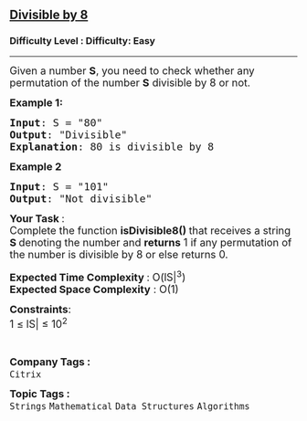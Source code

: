 <h2><a href="https://www.geeksforgeeks.org/problems/divisible-by-82732/1?page=3&category=Mathematical&difficulty=Easy&status=unsolved&sortBy=submissions">Divisible by 8</a></h2><h3>Difficulty Level : Difficulty: Easy</h3><hr><div class="problems_problem_content__Xm_eO"><p><span style="font-size:18px">Given a number <strong>S</strong>,&nbsp;you need to check whether any permutation of the number <strong>S</strong>&nbsp;divisible by 8 or not.&nbsp;</span></p>

<p><span style="font-size:18px"><strong>Example 1:</strong></span></p>

<pre><span style="font-size:18px"><strong>Input</strong>: S = "80"
<strong>Output</strong>: "Divisible"
<strong>Explanation</strong>: 80 is divisible by 8</span>
</pre>

<p><span style="font-size:18px"><strong>Example 2</strong></span></p>

<pre><span style="font-size:18px"><strong>Input</strong>: S = "101"
<strong>Output</strong>: "Not divisible"</span></pre>

<p><span style="font-size:18px"><strong>Your Task </strong>:<br>
Complete the function&nbsp;<strong>isDivisible8()&nbsp;</strong>that receives a string <strong>S&nbsp;</strong>denoting the number and&nbsp;<strong>returns</strong> 1 if&nbsp;any permutation of the number is divisible by 8&nbsp;or else returns 0.</span></p>

<p><span style="font-size:18px"><strong>Expected Time Complexity </strong>: O(lS|<sup>3</sup>)<br>
<strong>Expected Space Complexity</strong> : O(1)</span></p>

<p><span style="font-size:18px"><strong>Constraints</strong>:<br>
1 ≤ lS|&nbsp;≤ 10<sup>2</sup></span></p>

<p>&nbsp;</p>
</div><p><span style=font-size:18px><strong>Company Tags : </strong><br><code>Citrix</code>&nbsp;<br><p><span style=font-size:18px><strong>Topic Tags : </strong><br><code>Strings</code>&nbsp;<code>Mathematical</code>&nbsp;<code>Data Structures</code>&nbsp;<code>Algorithms</code>&nbsp;